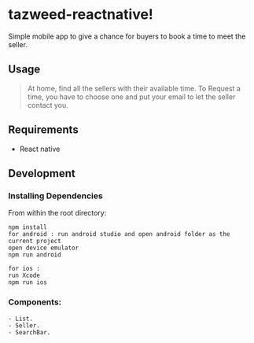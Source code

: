 # tazweed-reactnative!
Simple mobile app to give a chance for buyers to book a time to meet the seller.

## Usage

> At home, find all the sellers with their available time.
> To Request a time, you have to choose one and put your email to let the seller contact you.


## Requirements
- React native


## Development


### Installing Dependencies

From within the root directory:

```
npm install
for android : run android studio and open android folder as the current project
open device emulator
npm run android

for ios :
run Xcode
npm run ios

```

### Components:
	- List.
	- Seller.
	- SearchBar.
